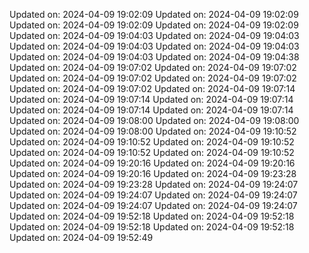 
Updated on: 2024-04-09 19:02:09
Updated on: 2024-04-09 19:02:09
Updated on: 2024-04-09 19:02:09
Updated on: 2024-04-09 19:02:09
Updated on: 2024-04-09 19:04:03
Updated on: 2024-04-09 19:04:03
Updated on: 2024-04-09 19:04:03
Updated on: 2024-04-09 19:04:03
Updated on: 2024-04-09 19:04:03
Updated on: 2024-04-09 19:04:38
Updated on: 2024-04-09 19:07:02
Updated on: 2024-04-09 19:07:02
Updated on: 2024-04-09 19:07:02
Updated on: 2024-04-09 19:07:02
Updated on: 2024-04-09 19:07:02
Updated on: 2024-04-09 19:07:14
Updated on: 2024-04-09 19:07:14
Updated on: 2024-04-09 19:07:14
Updated on: 2024-04-09 19:07:14
Updated on: 2024-04-09 19:07:14
Updated on: 2024-04-09 19:08:00
Updated on: 2024-04-09 19:08:00
Updated on: 2024-04-09 19:08:00
Updated on: 2024-04-09 19:10:52
Updated on: 2024-04-09 19:10:52
Updated on: 2024-04-09 19:10:52
Updated on: 2024-04-09 19:10:52
Updated on: 2024-04-09 19:10:52
Updated on: 2024-04-09 19:20:16
Updated on: 2024-04-09 19:20:16
Updated on: 2024-04-09 19:20:16
Updated on: 2024-04-09 19:23:28
Updated on: 2024-04-09 19:23:28
Updated on: 2024-04-09 19:24:07
Updated on: 2024-04-09 19:24:07
Updated on: 2024-04-09 19:24:07
Updated on: 2024-04-09 19:24:07
Updated on: 2024-04-09 19:24:07
Updated on: 2024-04-09 19:52:18
Updated on: 2024-04-09 19:52:18
Updated on: 2024-04-09 19:52:18
Updated on: 2024-04-09 19:52:18
Updated on: 2024-04-09 19:52:49